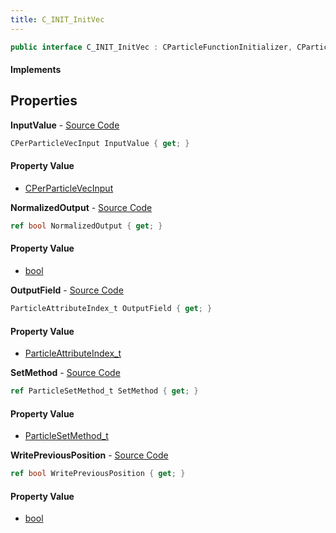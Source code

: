 ```yaml
---
title: C_INIT_InitVec
---
```


```csharp
public interface C_INIT_InitVec : CParticleFunctionInitializer, CParticleFunction, ISchemaClass<CParticleFunction>, ISchemaClass<CParticleFunctionInitializer>, ISchemaClass<C_INIT_InitVec>, ISchemaField, ISchemaClass, INativeHandle
```

#### Implements

## Properties

**InputValue** - [Source Code](https://github.com/swiftly-solution/swiftlys2/blob/master/managed/src/SwiftlyS2.Generated/Schemas/Interfaces/C_INIT_InitVec.cs#L16)

```csharp
CPerParticleVecInput InputValue { get; }
```

#### Property Value

- [CPerParticleVecInput](/docs/api/shared/schemadefinitions/cperparticlevecinput)

**NormalizedOutput** - [Source Code](https://github.com/swiftly-solution/swiftlys2/blob/master/managed/src/SwiftlyS2.Generated/Schemas/Interfaces/C_INIT_InitVec.cs#L22)

```csharp
ref bool NormalizedOutput { get; }
```

#### Property Value

- [bool](https://learn.microsoft.com/dotnet/api/system.boolean)

**OutputField** - [Source Code](https://github.com/swiftly-solution/swiftlys2/blob/master/managed/src/SwiftlyS2.Generated/Schemas/Interfaces/C_INIT_InitVec.cs#L18)

```csharp
ParticleAttributeIndex_t OutputField { get; }
```

#### Property Value

- [ParticleAttributeIndex_t](/docs/api/shared/schemadefinitions/particleattributeindex_t)

**SetMethod** - [Source Code](https://github.com/swiftly-solution/swiftlys2/blob/master/managed/src/SwiftlyS2.Generated/Schemas/Interfaces/C_INIT_InitVec.cs#L20)

```csharp
ref ParticleSetMethod_t SetMethod { get; }
```

#### Property Value

- [ParticleSetMethod_t](/docs/api/shared/schemadefinitions/particlesetmethod_t)

**WritePreviousPosition** - [Source Code](https://github.com/swiftly-solution/swiftlys2/blob/master/managed/src/SwiftlyS2.Generated/Schemas/Interfaces/C_INIT_InitVec.cs#L24)

```csharp
ref bool WritePreviousPosition { get; }
```

#### Property Value

- [bool](https://learn.microsoft.com/dotnet/api/system.boolean)

